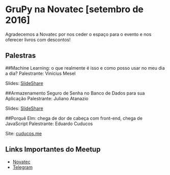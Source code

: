 # GruPy na Novatec [setembro de 2016]

Agradecemos a Novatec por nos ceder o espaço para o evento e nos oferecer livros com descontos!

## Palestras

##Machine Learning: o que realmente é isso e como posso usar no meu dia a dia?
Palestrante: Vinícius Mesel

Slides: [SlideShare](http://pt.slideshare.net/ViniciusMesel/machine-learning-o-que-isso)

##Armazenamento Seguro de Senha no Banco de Dados para sua Aplicação
Palestrante: Juliano Atanazio

Slides: [SlideShare](http://pt.slideshare.net/spjuliano) 

##Porquê Elm: chega de dor de cabeça com front-end, chega de JavaScript
Palestrante: Eduardo Cuducos

Site: [cuducos.me](http://cuducos.me/)

## Links Importantes do Meetup
- [Novatec](https://novatec.com.br/)
- [Telegram](https://telegram.me/grupysaopaulo)

